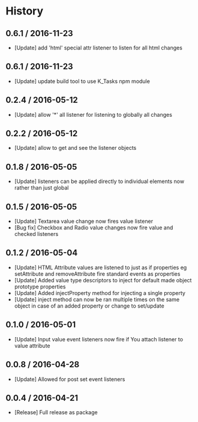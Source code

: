 # History

## 0.6.1 / 2016-11-23

- [Update] add 'html' special attr listener to listen for all html changes

## 0.6.1 / 2016-11-23

- [Update] update build tool to use K_Tasks npm module

## 0.2.4 / 2016-05-12

- [Update] allow '*' all listener for listening to globally all changes

## 0.2.2 / 2016-05-12

- [Update] allow to get and see the listener objects

## 0.1.8 / 2016-05-05

- [Update] listeners can be applied directly to individual elements now rather than just global

## 0.1.5 / 2016-05-05

- [Update] Textarea value change now fires value listener
- [Bug fix] Checkbox and Radio value changes now fire value and checked listeners

## 0.1.2 / 2016-05-04

- [Update] HTML Attribute values are listened to just as if properties eg setAttribute and removeAttribute fire standard events as properties
- [Update] Added value type descriptors to inject for default made object prototype properties
- [Update] Added injectProperty method for injecting a single property
- [Update] inject method can now be ran multiple times on the same object in case of an added property or change to set/update

## 0.1.0 / 2016-05-01

- [Update] Input value event listeners now fire if You attach listener to value attribute

## 0.0.8 / 2016-04-28

- [Update] Allowed for post set event listeners

## 0.0.4 / 2016-04-21

- [Release] Full release as package